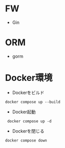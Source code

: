 # FW
- Gin

# ORM
- gorm

# Docker環境
- Dockerをビルド
```
docker compose up --build
```

- Docker起動
```
 docker compose up -d
```
- Dockerを閉じる
```
docker compose down
```
